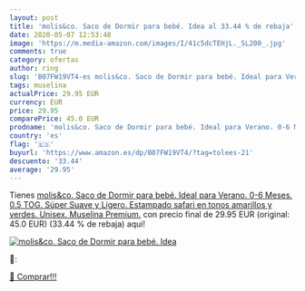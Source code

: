 ```yaml
---
layout: post
title: 'molis&co. Saco de Dormir para bebé. Idea al 33.44 % de rebaja'
date: 2020-05-07 12:53:48
image: 'https://m.media-amazon.com/images/I/41c5dcTEHjL._SL200_.jpg'
comments: true
category: ofertas
author: ring
slug: 'B07FW19VT4-es molis&co. Saco de Dormir para bebé. Ideal para Verano. 0-6...'
tags: muselina
actualPrice: 29.95 EUR
currency: EUR
price: 29.95
comparePrice: 45.0 EUR
prodname: 'molis&co. Saco de Dormir para bebé. Ideal para Verano. 0-6 Meses. 0.5 TOG. Súper Suave y Ligero. Estampado safari en tonos amarillos y verdes. Unisex. Muselina Premium.'
country: 'es'
flag: '🇪🇸'
buyurl: 'https://www.amazon.es/dp/B07FW19VT4/?tag=tolees-21'
descuento: '33.44'
average: '29.95'
---
```


Tienes [molis&co. Saco de Dormir para bebé. Ideal para Verano. 0-6 Meses. 0.5 TOG. Súper Suave y Ligero. Estampado safari en tonos amarillos y verdes. Unisex. Muselina Premium.](https://www.amazon.es/dp/B07FW19VT4/?tag=tolees-21) con precio final de  29.95 EUR (original: 45.0 EUR) (33.44 %  de rebaja) aqui!

[![molis&co. Saco de Dormir para bebé. Idea](https://m.media-amazon.com/images/I/41c5dcTEHjL._SL200_.jpg)](https://www.amazon.es/dp/B07FW19VT4/?tag=tolees-21)

🔎:


[🛒 Comprar!!!](https://www.amazon.es/dp/B07FW19VT4/?tag=tolees-21)

